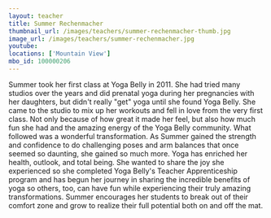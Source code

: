 ```yaml
---
layout: teacher
title: Summer Rechenmacher
thumbnail_url: /images/teachers/summer-rechenmacher-thumb.jpg
image_url: /images/teachers/summer-rechenmacher.jpg
youtube: 
locations: ['Mountain View']
mbo_id: 100000206
---
```


Summer took her first class at Yoga Belly in 2011. She had tried many studios over the years and did prenatal yoga during her pregnancies with her daughters, but didn't really "get" yoga until she found Yoga Belly. She came to the studio to mix up her workouts and fell in love from the very first class. Not only because of how great it made her feel, but also how much fun she had and the amazing energy of the Yoga Belly community. What followed was a wonderful transformation. As Summer gained the strength and confidence to do challenging poses and arm balances that once seemed so daunting, she gained so much more. Yoga has enriched her health, outlook, and total being. She wanted to share the joy she experienced so she completed Yoga Belly's Teacher Apprenticeship program and has begun her journey in sharing the incredible benefits of yoga so others, too, can have fun while experiencing their truly amazing transformations. Summer encourages her students to break out of their comfort zone and grow to realize their full potential both on and off the mat.